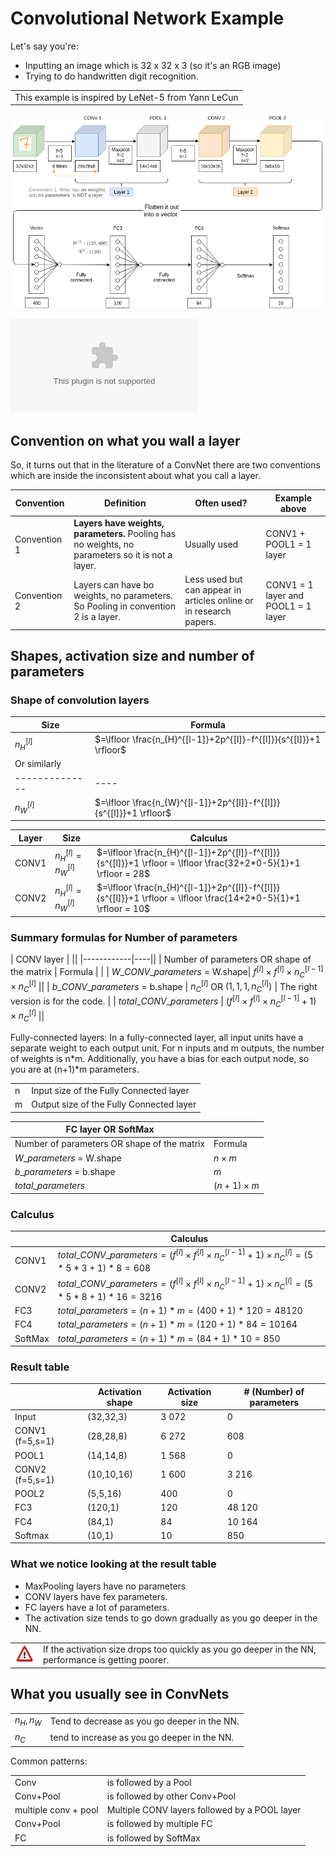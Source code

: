 # Convolutional Network Example

Let's say you're:

- Inputting an image which is 32 x 32 x 3 (so it's an RGB image)
- Trying to do handwritten digit recognition.

|                                                     |
|-----------------------------------------------------|
| This example is inspired by LeNet-5 from Yann LeCun |

![](img/convnet_complex_example.png)

![](img/convnet_complex_example.xml.zip)

## Convention on what you wall a layer

So, it turns out that in the literature of a ConvNet there are two conventions which are inside the inconsistent about what you call a layer. 

| Convention | Definition | Often used? | Example above |
|------------|------------|-------------|---------------|
| Convention 1 | **Layers have weights, parameters.** Pooling has no weights, no parameters so it is not a layer.| Usually used | CONV1 + POOL1 = 1 layer |
| Convention 2 | Layers can have bo weights, no parameters. So Pooling in convention 2 is a layer.| Less used but can appear in articles online or in research papers. | CONV1 = 1 layer and POOL1 = 1 layer |


## Shapes, activation size and number of parameters

### Shape of convolution layers

| Size | Formula |
|------|---------|
| $n_{H}^{[l]}$ | $=\lfloor \frac{n_{H}^{[l-1]}+2p^{[l]}-f^{[l]}}{s^{[l]}}+1 \rfloor$ |
| Or similarly |    |
|--------------|----|
| $n_{W}^{[l]}$ | $=\lfloor \frac{n_{W}^{[l-1]}+2p^{[l]}-f^{[l]}}{s^{[l]}}+1 \rfloor$ |

| Layer | Size | Calculus |
|-------|------|----------|
| CONV1     | $n_{H}^{[l]}=n_{W}^{[l]}$ | $=\lfloor \frac{n_{H}^{[l-1]}+2p^{[l]}-f^{[l]}}{s^{[l]}}+1 \rfloor = \lfloor \frac{32+2*0-5}{1}+1 \rfloor = 28$ |
| CONV2     | $n_{H}^{[l]}=n_{W}^{[l]}$ | $=\lfloor \frac{n_{H}^{[l-1]}+2p^{[l]}-f^{[l]}}{s^{[l]}}+1 \rfloor = \lfloor \frac{14+2*0-5}{1}+1 \rfloor = 10$ |

### Summary formulas for Number of parameters

| CONV layer |    ||
|------------|----||
| Number of parameters OR shape of the matrix | Formula |    |
| $W\_CONV\_parameters$ = W.shape| $f^{[l]}\times{f^{[l]}}\times{n_{C}^{[l-1]}}\times{n_{C}^{[l]}}$ ||
| $b\_CONV\_parameters$ = b.shape | $n_{C}^{[l]}$ OR $(1,1,1,n_{C}^{[l]})$ | The right version is for the code. |
| $total\_CONV\_parameters$ | $(f^{[l]}\times{f^{[l]}}\times{n_{C}^{[l-1]}}+1)\times{n_{C}^{[l]}}$ ||

Fully-connected layers: In a fully-connected layer, all input units have a separate weight to each output unit. For n inputs and m outputs, the number of weights is n*m. Additionally, you have a bias for each output node, so you are at (n+1)*m parameters.

|   |                                         |
|---|-----------------------------------------|
| n | Input size of the Fully Connected layer |
| m | Output size of the Fully Connected layer |

| FC layer OR SoftMax |    |
|---------------------|----|
| Number of parameters OR shape of the matrix | Formula |
| $W\_parameters$ = W.shape| $n\times{m}$ |
| $b\_parameters$ = b.shape | $m$ |
| $total\_parameters$ | $(n+1)\times{m}$ |

### Calculus

|  | Calculus |
|--|----------|
| CONV1 | $total\_CONV\_parameters=(f^{[l]}\times{f^{[l]}}\times{n_{C}^{[l-1]}}+1)\times{n_{C}^{[l]}}=(5*5*3 + 1)*8=608$ |
| CONV2 | $total\_CONV\_parameters=(f^{[l]}\times{f^{[l]}}\times{n_{C}^{[l-1]}}+1)\times{n_{C}^{[l]}}=(5*5*8 + 1)*16=3216$ |
| FC3 | $total\_parameters=(n+1)*m=(400 + 1)*120=48120$ |
| FC4 | $total\_parameters=(n+1)*m=(120 + 1)*84=10164$ |
| SoftMax | $total\_parameters=(n+1)*m=(84 + 1)*10=850$ |

### Result table

|                  | Activation shape  | Activation size  | # (Number) of parameters  |
|------------------|-------------------|------------------|---------------------------|
| Input            | (32,32,3)         | 3 072            | 0                         |
| CONV1 (f=5,s=1)  | (28,28,8)         | 6 272            | 608                       |
| POOL1            | (14,14,8)         | 1 568            | 0                         |
| CONV2 (f=5,s=1)  | (10,10,16)        | 1 600            | 3 216                     |
| POOL2            | (5,5,16)          | 400              | 0                         |
| FC3              | (120,1)           | 120              | 48 120                    |
| FC4              | (84,1)            | 84               | 10 164                    |
| Softmax          | (10,1)            | 10               | 850                       |


### What we notice looking at the result table

- MaxPooling layers have no parameters
- CONV layers have fex parameters.
- FC layers have a lot of parameters.
- The activation size tends to go down gradually as you go deeper in the NN.

|                    |                                                                                                     |
|--------------------|-----------------------------------------------------------------------------------------------------|
| ![](img/warning.png) | If the activation size drops too quickly as you go deeper in the NN, performance is getting poorer. |


## What you usually see in ConvNets

|               |                                              |
|---------------|----------------------------------------------|
| $n_{H},n_{W}$ | Tend to decrease as you go deeper in the NN. |
| $n_{C}$ | tend to increase as you go deeper in the NN. |


Common patterns:

|      |                       |
|------|-----------------------|
| Conv | is followed by a Pool | 
| Conv+Pool | is followed by other Conv+Pool| 
| multiple conv + pool | Multiple CONV layers followed by a POOL layer |
| Conv+Pool | is followed by multiple FC |
| FC | is followed by SoftMax |

